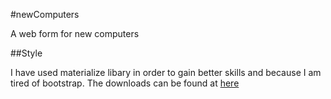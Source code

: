 #newComputers

A web form for new computers

##Style

I have used materialize libary in order to gain better skills and because I am tired of bootstrap. The downloads can be found at [here](http://materializecss.com/ )

